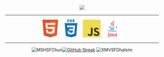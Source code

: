 <div id="header" align="center">
  <img src="https://media.giphy.com/media/PAuDiTd7DLwYagLGH3/giphy.gif" width="250"/>
</div>

---

<section>
  <div align="center">
  <img src="https://github.com/devicons/devicon/blob/master/icons/html5/html5-original.svg" title="HTML5" alt="HTML" width="60" height="60"/>&nbsp;
  <img src="https://github.com/devicons/devicon/blob/master/icons/css3/css3-plain-wordmark.svg"  title="CSS3" alt="CSS" width="60" height="60"/>&nbsp;
  <img src="https://github.com/devicons/devicon/blob/master/icons/javascript/javascript-original.svg" title="JavaScript" alt="JavaScript" width="60" height="60"/>&nbsp;
  <img src="https://github.com/devicons/devicon/blob/master/icons/java/java-original-wordmark.svg" title="Java" alt="Java" width="60" height="60"/>&nbsp;
</div>
</section>

---

<section>
<div align="center">
  

   <img src="https://github.com/viii6ix/viii6ix/assets/108586645/0b2c8190-7cd7-4392-8a14-b69d4557dcbd" title="MSHSFChun" alt="MSHSFChun"/>[![GitHub Streak](http://github-readme-streak-stats.herokuapp.com?user=viii6ix&theme=horizon&hide_border=true&mode=weekly&fire=EBA03B&sideNums=FAF0EB&stroke=95735C&currStreakNum=F9D4C0&background=18385A&sideLabels=3F8EDB)](https://git.io/streak-stats)
 <img src="https://github.com/viii6ix/viii6ix/assets/108586645/83fd0f91-2cdf-4d9c-8934-43376c33d2a6" title="XMVSFDhalsim" alt="XMVSFDhalsim"/>
  
<!-- [
  "background" => "#18385A",
  "border" => "#1C1E26",
  "stroke" => "#95735C",
  "ring" => "#E95678",
  "fire" => "#EBA03B",
  "currStreakNum" => "#F9D4C0",
  "sideNums" => "#FAF0EB",
  "currStreakLabel" => "#23BD87",
  "sideLabels" => "#3F8EDB",
  "dates" => "#FAB795",
  "excludeDaysLabel" => "#FAB795",
] -->
</div>

</section>

